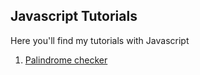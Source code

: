 ## Javascript Tutorials

Here you'll find my tutorials with Javascript

1. [Palindrome checker](https://github.com/dhmm/JavascriptTutorials/blob/master/tutorials/palindrom_checker.js)
